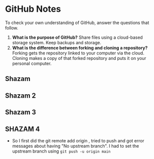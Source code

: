 # GitHub Notes

To check your own understanding of GitHub, answer the questions that follow.

1. **What is the purpose of GitHub?** Share files using a cloud-based storage system. Keep backups and storage. 
1. **What is the difference between forking and cloning a repository?** Forking gets the repository linked to your computer via the cloud. Cloning makes a copy of that forked repository and puts it on your personal computer. 

## Shazam 
## Shazam 2
## Shazam 3
## SHAZAM 4

- So I first did the git remote add origin <SSH>, tried to push and got error messages about having "No upstream branch". I had to set the upstream branch using `git push -u origin main`